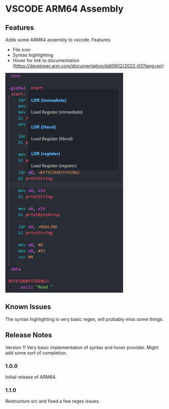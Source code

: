 # VSCODE ARM64 Assembly

## Features

Adds some ARM64 assembly to vscode. 
Features: 
+ File icon
+ Syntax highlighting
+ Hover for link to documentation (https://developer.arm.com/documentation/ddi0602/2022-03?lang=en)

![Example](images/demo.png)

## Known Issues

The syntax highlighting is very basic regex, will probably miss some things.

## Release Notes

Version 1! Very basic implementation of syntax and hover provider. 
Might add some sort of completion. 

### 1.0.0

Initial release of ARM64.

### 1.1.0

Restructure src and fixed a few regex issues.
